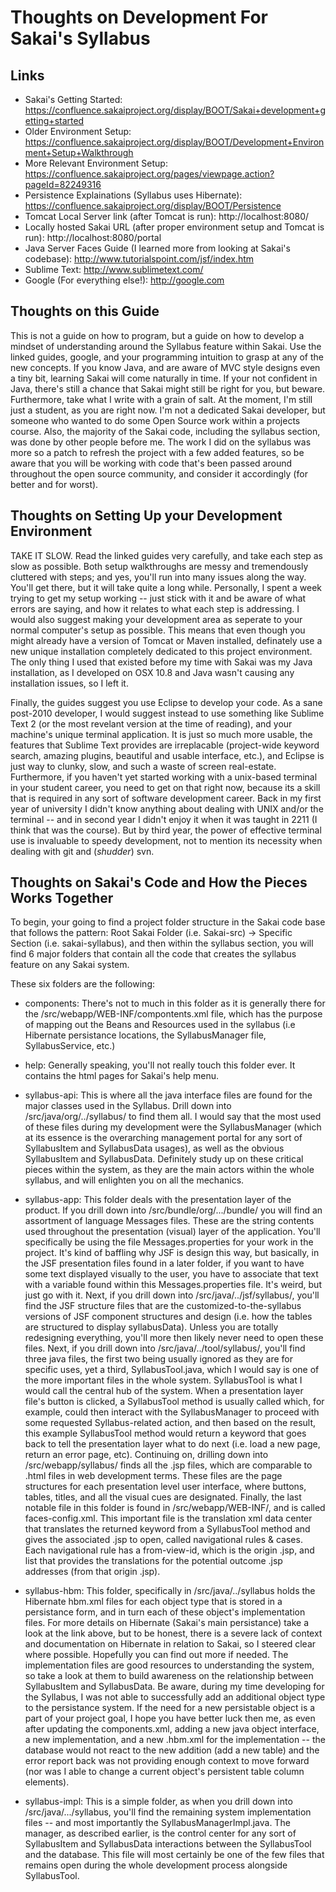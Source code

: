 Thoughts on Development For Sakai's Syllabus
============================================

Links
-----

* Sakai's Getting Started: https://confluence.sakaiproject.org/display/BOOT/Sakai+development+getting+started
* Older Environment Setup: https://confluence.sakaiproject.org/display/BOOT/Development+Environment+Setup+Walkthrough
* More Relevant Environment Setup: https://confluence.sakaiproject.org/pages/viewpage.action?pageId=82249316
* Persistence Explainations (Syllabus uses Hibernate): https://confluence.sakaiproject.org/display/BOOT/Persistence
* Tomcat Local Server link (after Tomcat is run): http://localhost:8080/
* Locally hosted Sakai URL (after proper environment setup and Tomcat is run): http://localhost:8080/portal
* Java Server Faces Guide (I learned more from looking at Sakai's codebase): http://www.tutorialspoint.com/jsf/index.htm
* Sublime Text: http://www.sublimetext.com/
* Google (For everything else!): http://google.com

Thoughts on this Guide
----------------------

This is not a guide on how to program, but a guide on how to develop a mindset of understanding around the Syllabus feature within Sakai. Use the linked guides, google, and your programming intuition to grasp at any of the new concepts. If you know Java, and are aware of MVC style designs even a tiny bit, learning Sakai will come naturally in time. If your not confident in Java, there's still a chance that Sakai might still be right for you, but beware. Furthermore, take what I write with a grain of salt. At the moment, I'm still just a student, as you are right now. I'm not a dedicated Sakai developer, but someone who wanted to do some Open Source work within a projects course. Also, the majority of the Sakai code, including the syllabus section, was done by other people before me. The work I did on the syllabus was more so a patch to refresh the project with a few added features, so be aware that you will be working with code that's been passed around throughout the open source community, and consider it accordingly (for better and for worst). 

Thoughts on Setting Up your Development Environment
---------------------------------------------------

TAKE IT SLOW. Read the linked guides very carefully, and take each step as slow as possible. Both setup walkthroughs are messy and tremendously cluttered with steps; and yes, you'll run into many issues along the way. You'll get there, but it will take quite a long while. Personally, I spent a week trying to get my setup working -- just stick with it and be aware of what errors are saying, and how it relates to what each step is addressing. I would also suggest making your development area as seperate to your normal computer's setup as possible. This means that even though you might already have a version of Tomcat or Maven installed, definately use a new unique installation completely dedicated to this project environment. The only thing I used that existed before my time with Sakai was my Java installation, as I developed on OSX 10.8 and Java wasn't causing any installation issues, so I left it. 

Finally, the guides suggest you use Eclipse to develop your code. As a sane post-2010 developer, I would suggest instead to use something like Sublime Text 2 (or the most revelant version at the time of reading), and your machine's unique terminal application. It is just so much more usable, the features that Sublime Text provides are irreplacable (project-wide keyword search, amazing plugins, beautiful and usable interface, etc.), and Eclipse is just way to clunky, slow, and such a waste of screen real-estate. Furthermore, if you haven't yet started working with a unix-based terminal in your student career, you need to get on that right now, because its a skill that is required in any sort of software development career. Back in my first year of university I didn't know anything about dealing with UNIX and/or the terminal -- and in second year I didn't enjoy it when it was taught in 2211 (I think that was the course). But by third year, the power of effective terminal use is invaluable to speedy development, not to mention its necessity when dealing with git and (*shudder*) svn.

Thoughts on Sakai's Code and How the Pieces Works Together
----------------------------------------------------------

To begin, your going to find a project folder structure in the Sakai code base that follows the pattern: Root Sakai Folder (i.e. Sakai-src) -> Specific Section (i.e. sakai-syllabus), and then within the syllabus section, you will find 6 major folders that contain all the code that creates the syllabus feature on any Sakai system.  

These six folders are the following:

- components: There's not to much in this folder as it is generally there for the /src/webapp/WEB-INF/compontents.xml file, which has the purpose of mapping out the Beans and Resources used in the syllabus (i.e Hibernate persistance locations, the SyllabusManager file, SyllabusService, etc.)

- help: Generally speaking, you'll not really touch this folder ever. It contains the html pages for Sakai's help menu. 

- syllabus-api:  This is where all the java interface files are found for the major classes used in the Syllabus. Drill down into /src/java/org/../syllabus/ to find them all. I would say that the most used of these files during my development were the SyllabusManager (which at its essence is the overarching management portal for any sort of SyllabusItem and SyllabusData usages), as well as the obvious SyllabusItem and SyllabusData. Definitely study up on these critical pieces within the system, as they are the main actors within the whole syllabus, and will enlighten you on all the mechanics.                             

- syllabus-app:  This folder deals with the presentation layer of the product. If you drill down into /src/bundle/org/.../bundle/ you will find an assortment of language Messages files. These are the string contents used throughout the presentation (visual) layer of the application. You'll specifically be using the file Messages.properties for your work in the project. It's kind of baffling why JSF is design this way, but basically, in the JSF presentation files found in a later folder, if you want to have some text displayed visually to the user, you have to associate that text with a variable found within this Messages.properties file. It's weird, but just go with it. Next, if you drill down into /src/java/../jsf/syllabus/, you'll find the JSF structure files that are the customized-to-the-syllabus versions of JSF component structures and design (i.e. how the tables are structured to display syllabusData). Unless you are totally redesigning everything, you'll more then likely never need to open these files. Next, if you drill down into /src/java/../tool/syllabus/, you'll find three java files, the first two being usually ignored as they are for specific uses, yet a third, SyllabusTool.java, which I would say is one of the more important files in the whole system. SyllabusTool is what I would call the central hub of the system. When a presentation layer file's button is clicked, a SyllabusTool method is usually called which, for example, could then interact with the SyllabusManager to proceed with some requested Syllabus-related action, and then based on the result, this example SyllabusTool method would return a keyword that goes back to tell the presentation layer what to do next (i.e. load a new page, return an error page, etc). Continuing on, drilling down into /src/webapp/syllabus/ finds all the .jsp files, which are comparable to .html files in web development terms. These files are the page structures for each presentation level user interface, where buttons, tables, titles, and all the visual cues are designated. Finally, the last notable file in this folder is found in /src/webapp/WEB-INF/, and is called faces-config.xml. This important file is the translation xml data center that translates the returned keyword from a SyllabusTool method and gives the associated .jsp to open, called navigational rules & cases. Each navigational rule has a from-view-id, which is the origin .jsp, and list that provides the translations for the potential outcome .jsp addresses (from that origin .jsp). 

- syllabus-hbm: This folder, specifically in /src/java/../syllabus holds the Hibernate hbm.xml files for each object type that is stored in a persistance form, and in turn each of these object's implementation files. For more details on Hibernate (Sakai's main persistance) take a look at the link above, but to be honest, there is a severe lack of context and documentation on Hibernate in relation to Sakai, so I steered clear where possible. Hopefully you can find out more if needed. The implementation files are good resources to understanding the system, so take a look at them to build awareness on the relationship between SyllabusItem and SyllabusData. Be aware, during my time developing for the Syllabus, I was not able to successfully add an additional object type to the persistance system. If the need for a new persistable object is a part of your project goal, I hope you have better luck then me, as even after updating the components.xml, adding a new java object interface, a new implementation, and a new .hbm.xml for the implementation -- the database would not react to the new addition (add a new table) and the error report back was not providing enough context to move forward (nor was I able to change a current object's persistent table column elements).  

- syllabus-impl: This is a simple folder, as when you drill down into /src/java/.../syllabus, you'll find the remaining system implementation files -- and most importantly the SyllabusManagerImpl.java. The manager, as described earlier, is the control center for any sort of SyllabusItem and SyllabusData interactions between the SyllabusTool and the database. This file will most certainly be one of the few files that remains open during the whole development process alongside SyllabusTool.




